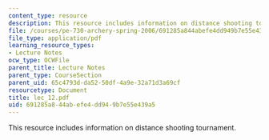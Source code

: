 ```yaml
---
content_type: resource
description: This resource includes information on distance shooting tournament.
file: /courses/pe-730-archery-spring-2006/691285a844abefe4dd949b7e55e439a5_lec_12.pdf
file_type: application/pdf
learning_resource_types:
- Lecture Notes
ocw_type: OCWFile
parent_title: Lecture Notes
parent_type: CourseSection
parent_uid: 65c4793d-da52-50df-4a9e-32a71d3a69cf
resourcetype: Document
title: lec_12.pdf
uid: 691285a8-44ab-efe4-dd94-9b7e55e439a5
---
```

This resource includes information on distance shooting tournament.

